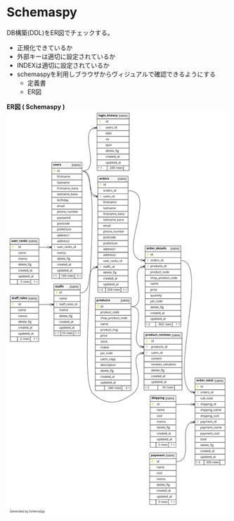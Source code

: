 # Schemaspy

DB構築(DDL)をER図でチェックする。

- 正規化できているか
- 外部キーは適切に設定されているか
- INDEXは適切に設定されているか
- schemaspyを利用しブラウザからヴィジュアルで確認できるようにする
    - 定義書
    - ER図

**ER図 ( Schemaspy )**
![schemaspy](../schemaspy/mysql/output/diagrams/summary/relationships.real.large.png)

